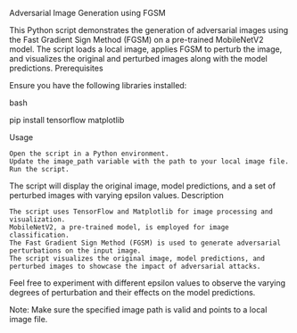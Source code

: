 Adversarial Image Generation using FGSM

This Python script demonstrates the generation of adversarial images using the Fast Gradient Sign Method (FGSM) on a pre-trained MobileNetV2 model. The script loads a local image, applies FGSM to perturb the image, and visualizes the original and perturbed images along with the model predictions.
Prerequisites

Ensure you have the following libraries installed:

bash

pip install tensorflow matplotlib

Usage

    Open the script in a Python environment.
    Update the image_path variable with the path to your local image file.
    Run the script.

The script will display the original image, model predictions, and a set of perturbed images with varying epsilon values.
Description

    The script uses TensorFlow and Matplotlib for image processing and visualization.
    MobileNetV2, a pre-trained model, is employed for image classification.
    The Fast Gradient Sign Method (FGSM) is used to generate adversarial perturbations on the input image.
    The script visualizes the original image, model predictions, and perturbed images to showcase the impact of adversarial attacks.

Feel free to experiment with different epsilon values to observe the varying degrees of perturbation and their effects on the model predictions.

Note: Make sure the specified image path is valid and points to a local image file.
